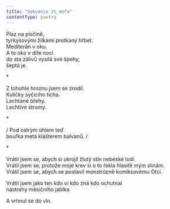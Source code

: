 ```yaml
---
title: "Sekvence z\_moře"
contentType: poetry
---
```


<section>

Plaz na písčině,  
tyrkysovými žilkami protkaný hřbet.  
Mediterán v oku.  
A to oko v díře noci  
do sta zálivů vysílá své špehy,  
šeptá je.

</section>

<section>

\*

Z tohohle hroznu jsem se zrodil.  
Kuličky syčícího ticha.  
Lechtané břehy.  
Lechtivé stromy.

</section>

<section>

\*

/ Pod ostrým úhlem teď  
bouřka metá klášterem balvanů. /

</section>

<section>

\*

Vrátil jsem se, abych si ukrojil žlutý stín nebeské lodi.  
Vrátil jsem se, protože moje krev si o to řekla hlasitě mým slinám.  
Vrátil jsem se, abych se postavil monstrózně komiksovému Otci.

</section>

<section>

Vrátil jsem jako ten kdo ví kdo zná kdo ochutnal  
nástrahy měsíčního jablka

</section>

<section>

A vrhnul se do vln.

</section>
